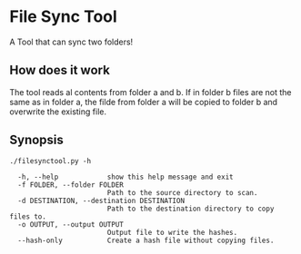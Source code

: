 # File Sync Tool
A Tool that can sync two folders!

## How does it work
The tool reads al contents from folder a and b. If in folder b files are not the same as in folder a, the filde from folder a will be copied to folder b and overwrite the existing file.

## Synopsis

```
./filesynctool.py -h

  -h, --help            show this help message and exit
  -f FOLDER, --folder FOLDER
                        Path to the source directory to scan.
  -d DESTINATION, --destination DESTINATION
                        Path to the destination directory to copy files to.
  -o OUTPUT, --output OUTPUT
                        Output file to write the hashes.
  --hash-only           Create a hash file without copying files.

```
